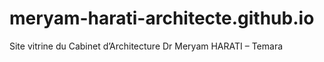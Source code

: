 # meryam-harati-architecte.github.io
Site vitrine du Cabinet d’Architecture Dr Meryam HARATI – Temara
